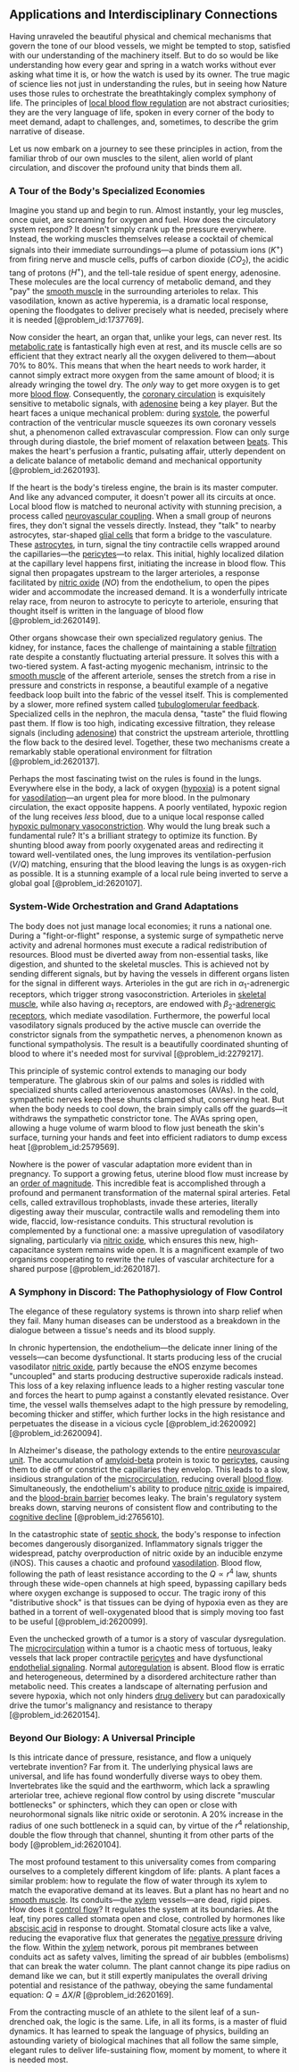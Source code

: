 ## Applications and Interdisciplinary Connections

Having unraveled the beautiful physical and chemical mechanisms that govern the tone of our blood vessels, we might be tempted to stop, satisfied with our understanding of the machinery itself. But to do so would be like understanding how every gear and spring in a watch works without ever asking what time it is, or how the watch is used by its owner. The true magic of science lies not just in understanding the rules, but in seeing how Nature uses those rules to orchestrate the breathtakingly complex symphony of life. The principles of [local blood flow regulation](@article_id:163502) are not abstract curiosities; they are the very language of life, spoken in every corner of the body to meet demand, adapt to challenges, and, sometimes, to describe the grim narrative of disease.

Let us now embark on a journey to see these principles in action, from the familiar throb of our own muscles to the silent, alien world of plant circulation, and discover the profound unity that binds them all.

### A Tour of the Body's Specialized Economies

Imagine you stand up and begin to run. Almost instantly, your leg muscles, once quiet, are screaming for oxygen and fuel. How does the circulatory system respond? It doesn't simply crank up the pressure everywhere. Instead, the working muscles themselves release a cocktail of chemical signals into their immediate surroundings—a plume of potassium ions ($K^+$) from firing nerve and muscle cells, puffs of carbon dioxide ($CO_2$), the acidic tang of protons ($H^+$), and the tell-tale residue of spent energy, adenosine. These molecules are the local currency of metabolic demand, and they "pay" the [smooth muscle](@article_id:151904) in the surrounding arterioles to relax. This vasodilation, known as active hyperemia, is a dramatic local response, opening the floodgates to deliver precisely what is needed, precisely where it is needed [@problem_id:1737769].

Now consider the heart, an organ that, unlike your legs, can never rest. Its [metabolic rate](@article_id:140071) is fantastically high even at rest, and its muscle cells are so efficient that they extract nearly all the oxygen delivered to them—about $70\%$ to $80\%$. This means that when the heart needs to work harder, it cannot simply extract more oxygen from the same amount of blood; it is already wringing the towel dry. The *only* way to get more oxygen is to get more [blood flow](@article_id:148183). Consequently, the [coronary circulation](@article_id:172710) is exquisitely sensitive to metabolic signals, with [adenosine](@article_id:185997) being a key player. But the heart faces a unique mechanical problem: during [systole](@article_id:160172), the powerful contraction of the ventricular muscle squeezes its own coronary vessels shut, a phenomenon called extravascular compression. Flow can only surge through during diastole, the brief moment of relaxation between [beats](@article_id:191434). This makes the heart's perfusion a frantic, pulsating affair, utterly dependent on a delicate balance of metabolic demand and mechanical opportunity [@problem_id:2620193].

If the heart is the body's tireless engine, the brain is its master computer. And like any advanced computer, it doesn't power all its circuits at once. Local blood flow is matched to neuronal activity with stunning precision, a process called [neurovascular coupling](@article_id:154377). When a small group of neurons fires, they don't signal the vessels directly. Instead, they "talk" to nearby astrocytes, star-shaped [glial cells](@article_id:138669) that form a bridge to the vasculature. These [astrocytes](@article_id:154602), in turn, signal the tiny contractile cells wrapped around the capillaries—the [pericytes](@article_id:197952)—to relax. This initial, highly localized dilation at the capillary level happens first, initiating the increase in blood flow. This signal then propagates upstream to the larger arterioles, a response facilitated by [nitric oxide](@article_id:154463) ($NO$) from the endothelium, to open the pipes wider and accommodate the increased demand. It is a wonderfully intricate relay race, from neuron to astrocyte to pericyte to arteriole, ensuring that thought itself is written in the language of blood flow [@problem_id:2620149].

Other organs showcase their own specialized regulatory genius. The kidney, for instance, faces the challenge of maintaining a stable [filtration](@article_id:161519) rate despite a constantly fluctuating arterial pressure. It solves this with a two-tiered system. A fast-acting myogenic mechanism, intrinsic to the [smooth muscle](@article_id:151904) of the afferent arteriole, senses the stretch from a rise in pressure and constricts in response, a beautiful example of a negative feedback loop built into the fabric of the vessel itself. This is complemented by a slower, more refined system called [tubuloglomerular feedback](@article_id:150756). Specialized cells in the nephron, the macula densa, "taste" the fluid flowing past them. If flow is too high, indicating excessive filtration, they release signals (including [adenosine](@article_id:185997)) that constrict the upstream arteriole, throttling the flow back to the desired level. Together, these two mechanisms create a remarkably stable operational environment for filtration [@problem_id:2620137].

Perhaps the most fascinating twist on the rules is found in the lungs. Everywhere else in the body, a lack of oxygen ([hypoxia](@article_id:153291)) is a potent signal for [vasodilation](@article_id:150458)—an urgent plea for more blood. In the pulmonary circulation, the exact opposite happens. A poorly ventilated, hypoxic region of the lung receives *less* blood, due to a unique local response called [hypoxic pulmonary vasoconstriction](@article_id:152640). Why would the lung break such a fundamental rule? It's a brilliant strategy to optimize its function. By shunting blood away from poorly oxygenated areas and redirecting it toward well-ventilated ones, the lung improves its ventilation-perfusion ($V/Q$) matching, ensuring that the blood leaving the lungs is as oxygen-rich as possible. It is a stunning example of a local rule being inverted to serve a global goal [@problem_id:2620107].

### System-Wide Orchestration and Grand Adaptations

The body does not just manage local economies; it runs a national one. During a "fight-or-flight" response, a systemic surge of sympathetic nerve activity and adrenal hormones must execute a radical redistribution of resources. Blood must be diverted away from non-essential tasks, like digestion, and shunted to the skeletal muscles. This is achieved not by sending different signals, but by having the vessels in different organs listen for the signal in different ways. Arterioles in the gut are rich in $\alpha_1$-adrenergic receptors, which trigger strong vasoconstriction. Arterioles in [skeletal muscle](@article_id:147461), while also having $\alpha_1$ receptors, are endowed with $\beta_2$-[adrenergic receptors](@article_id:168939), which mediate vasodilation. Furthermore, the powerful local vasodilatory signals produced by the active muscle can override the constrictor signals from the sympathetic nerves, a phenomenon known as functional sympatholysis. The result is a beautifully coordinated shunting of blood to where it's needed most for survival [@problem_id:2279217].

This principle of systemic control extends to managing our body temperature. The glabrous skin of our palms and soles is riddled with specialized shunts called arteriovenous anastomoses (AVAs). In the cold, sympathetic nerves keep these shunts clamped shut, conserving heat. But when the body needs to cool down, the brain simply calls off the guards—it withdraws the sympathetic constrictor tone. The AVAs spring open, allowing a huge volume of warm blood to flow just beneath the skin's surface, turning your hands and feet into efficient radiators to dump excess heat [@problem_id:2579569].

Nowhere is the power of vascular adaptation more evident than in pregnancy. To support a growing fetus, uterine blood flow must increase by an [order of magnitude](@article_id:264394). This incredible feat is accomplished through a profound and permanent transformation of the maternal spiral arteries. Fetal cells, called extravillous trophoblasts, invade these arteries, literally digesting away their muscular, contractile walls and remodeling them into wide, flaccid, low-resistance conduits. This structural revolution is complemented by a functional one: a massive upregulation of vasodilatory signaling, particularly via [nitric oxide](@article_id:154463), which ensures this new, high-capacitance system remains wide open. It is a magnificent example of two organisms cooperating to rewrite the rules of vascular architecture for a shared purpose [@problem_id:2620187].

### A Symphony in Discord: The Pathophysiology of Flow Control

The elegance of these regulatory systems is thrown into sharp relief when they fail. Many human diseases can be understood as a breakdown in the dialogue between a tissue's needs and its blood supply.

In chronic hypertension, the endothelium—the delicate inner lining of the vessels—can become dysfunctional. It starts producing less of the crucial vasodilator [nitric oxide](@article_id:154463), partly because the eNOS enzyme becomes "uncoupled" and starts producing destructive superoxide radicals instead. This loss of a key relaxing influence leads to a higher resting vascular tone and forces the heart to pump against a constantly elevated resistance. Over time, the vessel walls themselves adapt to the high pressure by remodeling, becoming thicker and stiffer, which further locks in the high resistance and perpetuates the disease in a vicious cycle [@problem_id:2620092] [@problem_id:2620094].

In Alzheimer's disease, the pathology extends to the entire [neurovascular unit](@article_id:176396). The accumulation of [amyloid-beta](@article_id:192674) protein is toxic to [pericytes](@article_id:197952), causing them to die off or constrict the capillaries they envelop. This leads to a slow, insidious strangulation of the [microcirculation](@article_id:150320), reducing overall [blood flow](@article_id:148183). Simultaneously, the endothelium's ability to produce [nitric oxide](@article_id:154463) is impaired, and the [blood-brain barrier](@article_id:145889) becomes leaky. The brain's regulatory system breaks down, starving neurons of consistent flow and contributing to the [cognitive decline](@article_id:190627) [@problem_id:2765610].

In the catastrophic state of [septic shock](@article_id:173906), the body's response to infection becomes dangerously disorganized. Inflammatory signals trigger the widespread, patchy overproduction of nitric oxide by an inducible enzyme (iNOS). This causes a chaotic and profound [vasodilation](@article_id:150458). Blood flow, following the path of least resistance according to the $Q \propto r^4$ law, shunts through these wide-open channels at high speed, bypassing capillary beds where oxygen exchange is supposed to occur. The tragic irony of this "distributive shock" is that tissues can be dying of hypoxia even as they are bathed in a torrent of well-oxygenated blood that is simply moving too fast to be useful [@problem_id:2620099].

Even the unchecked growth of a tumor is a story of vascular dysregulation. The [microcirculation](@article_id:150320) within a tumor is a chaotic mess of tortuous, leaky vessels that lack proper contractile [pericytes](@article_id:197952) and have dysfunctional [endothelial signaling](@article_id:173321). Normal [autoregulation](@article_id:149673) is absent. Blood flow is erratic and heterogeneous, determined by a disordered architecture rather than metabolic need. This creates a landscape of alternating perfusion and severe hypoxia, which not only hinders [drug delivery](@article_id:268405) but can paradoxically drive the tumor's malignancy and resistance to therapy [@problem_id:2620154].

### Beyond Our Biology: A Universal Principle

Is this intricate dance of pressure, resistance, and flow a uniquely vertebrate invention? Far from it. The underlying physical laws are universal, and life has found wonderfully diverse ways to obey them. Invertebrates like the squid and the earthworm, which lack a sprawling arteriolar tree, achieve regional flow control by using discrete "muscular bottlenecks" or sphincters, which they can open or close with neurohormonal signals like nitric oxide or serotonin. A $20\%$ increase in the radius of one such bottleneck in a squid can, by virtue of the $r^4$ relationship, double the flow through that channel, shunting it from other parts of the body [@problem_id:2620104].

The most profound testament to this universality comes from comparing ourselves to a completely different kingdom of life: plants. A plant faces a similar problem: how to regulate the flow of water through its xylem to match the evaporative demand at its leaves. But a plant has no heart and no [smooth muscle](@article_id:151904). Its conduits—the [xylem](@article_id:141125) vessels—are dead, rigid pipes. How does it [control flow](@article_id:273357)? It regulates the system at its boundaries. At the leaf, tiny pores called stomata open and close, controlled by hormones like [abscisic acid](@article_id:149446) in response to drought. Stomatal closure acts like a valve, reducing the evaporative flux that generates the [negative pressure](@article_id:160704) driving the flow. Within the [xylem](@article_id:141125) network, porous pit membranes between conduits act as safety valves, limiting the spread of air bubbles (embolisms) that can break the water column. The plant cannot change its pipe radius on demand like we can, but it still expertly manipulates the overall driving potential and resistance of the pathway, obeying the same fundamental equation: $Q = \Delta X / R$ [@problem_id:2620169].

From the contracting muscle of an athlete to the silent leaf of a sun-drenched oak, the logic is the same. Life, in all its forms, is a master of fluid dynamics. It has learned to speak the language of physics, building an astounding variety of biological machines that all follow the same simple, elegant rules to deliver life-sustaining flow, moment by moment, to where it is needed most.
